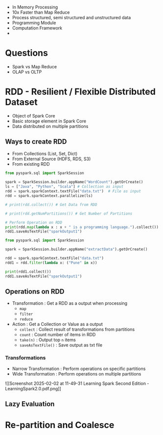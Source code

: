 - In Memory Processing
- 10x Faster than Map Reduce
- Process structured, semi structured and unstructured data
- Programming Module
- Computation Framework
- 

# Questions

- Spark vs Map Reduce
- OLAP vs OLTP

# RDD - Resilient / Flexible Distributed Dataset
 
 - Object of Spark Core
 - Basic storage element in Spark Core
 - Data distributed on multiple partitions

## Ways to create RDD

- From Collections (List, Set, Dict)
- From External Source (HDFS, RDS, S3)
- From existing RDD

```python
from pyspark.sql import SparkSession  
  
spark = SparkSession.builder.appName("WordCount").getOrCreate()  
ls = ["Java", "Python", "Scala"] # Collection as input
rdd = spark.sparkContext.textFile("data.txt")  # File as input
rdd = spark.sparkContext.parallelize(ls)  

# print(rdd.collect()) # Get Data from RDD

# print(rdd.getNumPartitions()) # Get Number of Partitions

# Perform Operation on RDD
print(rdd.map(lambda x : x + " is a programming language.").collect()) 
rdd1.saveAsTextFile("sparkOutput1")
```

```python
from pyspark.sql import SparkSession  

spark = SparkSession.builder.appName("extractData").getOrCreate()  

rdd = spark.sparkContext.textFile("data.txt")  
rdd1 = rdd.filter(lambda x: ("Pune" in x))  

print(rdd1.collect())  
rdd1.saveAsTextFile("sparkOutput1")
```

## Operations on RDD

- Transformation : Get a RDD as a output when processing
	- `map`
	- `filter`
	- `reduce`
- Action : Get a Collection or Value as a output
	- `collect` : Collect result of transformations from partitions
	- `count` : Count number of items in RDD
	- `take(n)` : Output top `n` items
	- `saveAsTextFile()` : Save output as txt file

### Transformations

- Narrow Transformation : Perform operations on specific partitions
- Wide Transformation : Perform operations on multiple partitions

![[Screenshot 2025-02-02 at 11-49-31 Learning Spark Second Edition - LearningSpark2.0.pdf.png]]

## Lazy Evaluation



# Re-partition and Coalesce